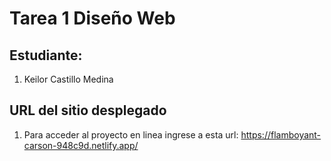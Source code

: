 # Tarea 1 Diseño Web

## Estudiante:
1. Keilor Castillo Medina

## URL del sitio desplegado
1. Para acceder al proyecto en linea ingrese a esta url:  https://flamboyant-carson-948c9d.netlify.app/

